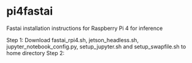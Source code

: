 # pi4fastai
Fastai installation instructions for Raspberry Pi 4 for inference

Step 1: Download fastai_rpi4.sh, jetson_headless.sh, jupyter_notebook_config.py, setup_jupyter.sh and setup_swapfile.sh to home directory
Step 2: 
